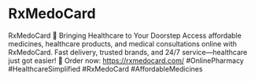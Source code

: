 # RxMedoCard
RxMedoCard
💊 Bringing Healthcare to Your Doorstep
Access affordable medicines, healthcare products, and medical consultations online with RxMedoCard. Fast delivery, trusted brands, and 24/7 service—healthcare just got easier!
🔗 Order now: https://rxmedocard.com/
#OnlinePharmacy #HealthcareSimplified #RxMedoCard #AffordableMedicines
